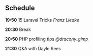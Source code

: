 ## Schedule

**19:50**
15 Laravel Tricks
*Franz Liedke*

**20:30**
Break

**20:50**
PHP profiling tips
*@dracony_gimp*

**21:30**
Q&amp;A with Dayle Rees
